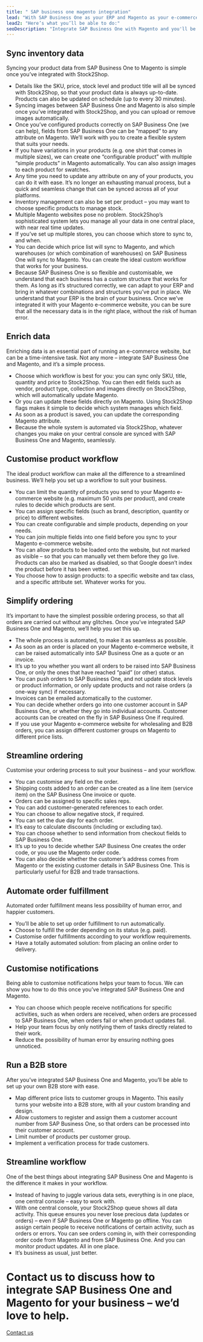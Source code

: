 ```yaml
---
title: " SAP business one magento integration"
lead: "With SAP Business One as your ERP and Magento as your e-commerce website, you’ll want to integrate them so that they can communicate with each other seamlessly, and offer your customers a superb e-commerce experience. Stock2Shop can integrate SAP Business One and Magento to make that happen. A SAP Business One Magento integration will change the way you do business."
lead2: "Here’s what you’ll be able to do:"
seoDescription: "Integrate SAP Business One with Magento and you'll be amazed how much more efficient your workflow becomes. A SAP Business One Magento Integration automates the ordering process, syncs inventory and streamlines your business. Find out more!"
---
```


Sync inventory data
-------------------

Syncing your product data from SAP Business One to Magento is simple once you’ve integrated with Stock2Shop.

*   Details like the SKU, price, stock level and product title will all be synced with Stock2Shop, so that your product data is always up-to-date. Products can also be updated on schedule (up to every 30 minutes).
*   Syncing images between SAP Business One and Magento is also simple once you’ve integrated with Stock2Shop, and you can upload or remove images automatically.
*   Once you’ve configured products correctly on SAP Business One (we can help), fields from SAP Business One can be “mapped” to any attribute on Magento. We’ll work with you to create a flexible system that suits your needs.
*   If you have variations in your products (e.g. one shirt that comes in multiple sizes), we can create one “configurable product” with multiple “simple products” in Magento automatically. You can also assign images to each product for swatches.
*   Any time you need to update any attribute on any of your products, you can do it with ease. It’s no longer an exhausting manual process, but a quick and seamless change that can be synced across all of your platforms.
*   Inventory management can also be set per product – you may want to choose specific products to manage stock.
*   Multiple Magento websites pose no problem. Stock2Shop’s sophisticated system lets you manage all your data in one central place, with near real time updates.
*   If you’ve set up multiple stores, you can choose which store to sync to, and when.
*   You can decide which price list will sync to Magento, and which warehouses (or which combination of warehouses) on SAP Business One will sync to Magento. You can create the ideal custom workflow that works for your business.
*   Because SAP Business One is so flexible and customisable, we understand that each business has a custom structure that works for them. As long as it’s structured correctly, we can adapt to your ERP and bring in whatever combinations and structures you’ve put in place. We understand that your ERP is the brain of your business. Once we’ve integrated it with your Magento e-commerce website, you can be sure that all the necessary data is in the right place, without the risk of human error.

Enrich data
-----------

Enriching data is an essential part of running an e-commerce website, but can be a time-intensive task. Not any more – integrate SAP Business One and Magento, and it’s a simple process.

*   Choose which workflow is best for you: you can sync only SKU, title, quantity and price to Stock2Shop. You can then edit fields such as vendor, product type, collection and images directly on Stock2Shop, which will automatically update Magento.
*   Or you can update these fields directly on Magento. Using Stock2Shop flags makes it simple to decide which system manages which field.
*   As soon as a product is saved, you can update the corresponding Magento attribute.
*   Because the whole system is automated via Stock2Shop, whatever changes you make on your central console are synced with SAP Business One and Magento, seamlessly.

Customise product workflow
--------------------------

The ideal product workflow can make all the difference to a streamlined business. We’ll help you set up a workflow to suit your business.

*   You can limit the quantity of products you send to your Magento e-commerce website (e.g. maximum 50 units per product), and create rules to decide which products are sent.
*   You can assign specific fields (such as brand, description, quantity or price) to different websites.
*   You can create configurable and simple products, depending on your needs.
*   You can join multiple fields into one field before you sync to your Magento e-commerce website.
*   You can allow products to be loaded onto the website, but not marked as visible – so that you can manually vet them before they go live. Products can also be marked as disabled, so that Google doesn’t index the product before it has been vetted.
*   You choose how to assign products: to a specific website and tax class, and a specific attribute set. Whatever works for you.

Simplify ordering
-----------------

It’s important to have the simplest possible ordering process, so that all orders are carried out without any glitches. Once you’ve integrated SAP Business One and Magento, we’ll help you set this up.

*   The whole process is automated, to make it as seamless as possible.
*   As soon as an order is placed on your Magento e-commerce website, it can be raised automatically into SAP Business One as a quote or an invoice.
*   It’s up to you whether you want all orders to be raised into SAP Business One, or only the ones that have reached “paid” (or other) status.
*   You can push orders to SAP Business One, and not update stock levels or product information, or only update products and not raise orders (a one-way sync) if necessary.
*   Invoices can be emailed automatically to the customer.
*   You can decide whether orders go into one customer account in SAP Business One, or whether they go into individual accounts. Customer accounts can be created on the fly in SAP Business One if required.
*   If you use your Magento e-commerce website for wholesaling and B2B orders, you can assign different customer groups on Magento to different price lists.

Streamline ordering
-------------------

Customise your ordering process to suit your business – and your workflow.

*   You can customise any field on the order.
*   Shipping costs added to an order can be created as a line item (service item) on the SAP Business One invoice or quote.
*   Orders can be assigned to specific sales reps.
*   You can add customer-generated references to each order.
*   You can choose to allow negative stock, if required.
*   You can set the due day for each order.
*   It’s easy to calculate discounts (including or excluding tax).
*   You can choose whether to send information from checkout fields to SAP Business One.
*   It’s up to you to decide whether SAP Business One creates the order code, or you use the Magento order code.
*   You can also decide whether the customer’s address comes from Magento or the existing customer details in SAP Business One. This is particularly useful for B2B and trade transactions.

Automate order fulfillment
--------------------------

Automated order fulfillment means less possibility of human error, and happier customers.

*   You’ll be able to set up order fulfillment to run automatically.
*   Choose to fulfill the order depending on its status (e.g. paid).
*   Customise order fulfillments according to your workflow requirements.
*   Have a totally automated solution: from placing an online order to delivery.

Customise notifications
-----------------------

Being able to customise notifications helps your team to focus. We can show you how to do this once you’ve integrated SAP Business One and Magento.

*   You can choose which people receive notifications for specific activities, such as when orders are received, when orders are processed to SAP Business One, when orders fail or when product updates fail.
*   Help your team focus by only notifying them of tasks directly related to their work.
*   Reduce the possibility of human error by ensuring nothing goes unnoticed.

Run a B2B store
---------------

After you’ve integrated SAP Business One and Magento, you’ll be able to set up your own B2B store with ease.

*   Map different price lists to customer groups in Magento. This easily turns your website into a B2B store, with all your custom branding and design.
*   Allow customers to register and assign them a customer account number from SAP Business One, so that orders can be processed into their customer account.
*   Limit number of products per customer group.
*   Implement a verification process for trade customers.

Streamline workflow
-------------------

One of the best things about integrating SAP Business One and Magento is the difference it makes in your workflow.

*   Instead of having to juggle various data sets, everything is in one place, one central console – easy to work with.
*   With one central console, your Stock2Shop queue shows all data activity. This queue ensures you never lose precious data (updates or orders) – even if SAP Business One or Magento go offline. You can assign certain people to receive notifications of certain activity, such as orders or errors. You can see orders coming in, with their corresponding order code from Magento and from SAP Business One. And you can monitor product updates. All in one place.
*   It’s business as usual, just better.

Contact us to discuss how to integrate SAP Business One and Magento for your business – we’d love to help.
==========================================================================================================

[Contact us](/contact-us "Contact Stock2Shop")
